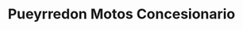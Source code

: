 ---
title: "Pueyrredon Motos Concesionario"
url: /godoy-cruz/pueyrredon-motos-concesionario/
shop: Motorrad
---